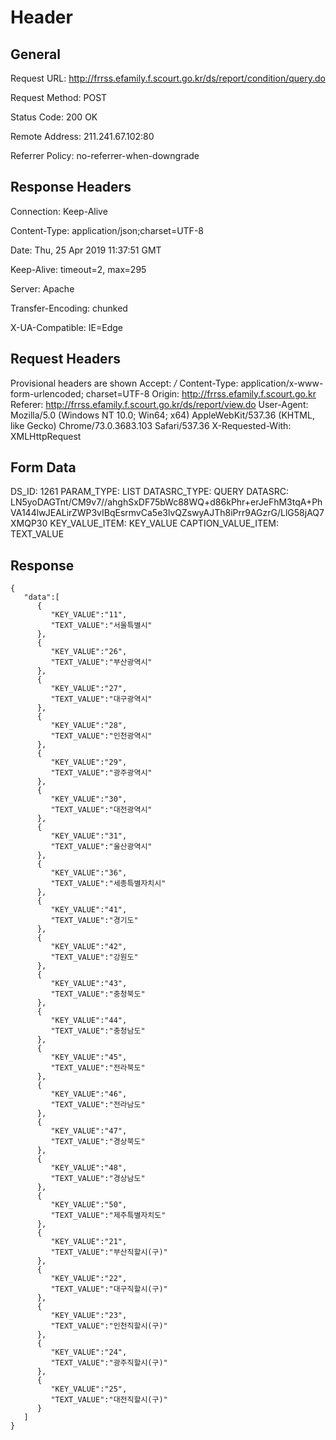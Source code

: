 # Header
## General
Request URL: http://frrss.efamily.f.scourt.go.kr/ds/report/condition/query.do

Request Method: POST

Status Code: 200 OK

Remote Address: 211.241.67.102:80

Referrer Policy: no-referrer-when-downgrade

## Response Headers
Connection: Keep-Alive

Content-Type: application/json;charset=UTF-8

Date: Thu, 25 Apr 2019 11:37:51 GMT

Keep-Alive: timeout=2, max=295

Server: Apache

Transfer-Encoding: chunked

X-UA-Compatible: IE=Edge

## Request Headers
Provisional headers are shown
Accept: */*
Content-Type: application/x-www-form-urlencoded; charset=UTF-8
Origin: http://frrss.efamily.f.scourt.go.kr
Referer: http://frrss.efamily.f.scourt.go.kr/ds/report/view.do
User-Agent: Mozilla/5.0 (Windows NT 10.0; Win64; x64) AppleWebKit/537.36 (KHTML, like Gecko) Chrome/73.0.3683.103 Safari/537.36
X-Requested-With: XMLHttpRequest

## Form Data
DS_ID: 1261
PARAM_TYPE: LIST
DATASRC_TYPE: QUERY
DATASRC: LN5yoDAGTnt/CM9v7//ahghSxDF75bWc88WQ+d86kPhr+erJeFhM3tqA+PhVA144lwJEALirZWP3vIBqEsrmvCa5e3lvQZswyAJTh8iPrr9AGzrG/LlG58jAQ7XMQP30
KEY_VALUE_ITEM: KEY_VALUE
CAPTION_VALUE_ITEM: TEXT_VALUE

## Response
```
{
   "data":[
      {
         "KEY_VALUE":"11",
         "TEXT_VALUE":"서울특별시"
      },
      {
         "KEY_VALUE":"26",
         "TEXT_VALUE":"부산광역시"
      },
      {
         "KEY_VALUE":"27",
         "TEXT_VALUE":"대구광역시"
      },
      {
         "KEY_VALUE":"28",
         "TEXT_VALUE":"인천광역시"
      },
      {
         "KEY_VALUE":"29",
         "TEXT_VALUE":"광주광역시"
      },
      {
         "KEY_VALUE":"30",
         "TEXT_VALUE":"대전광역시"
      },
      {
         "KEY_VALUE":"31",
         "TEXT_VALUE":"울산광역시"
      },
      {
         "KEY_VALUE":"36",
         "TEXT_VALUE":"세종특별자치시"
      },
      {
         "KEY_VALUE":"41",
         "TEXT_VALUE":"경기도"
      },
      {
         "KEY_VALUE":"42",
         "TEXT_VALUE":"강원도"
      },
      {
         "KEY_VALUE":"43",
         "TEXT_VALUE":"충청북도"
      },
      {
         "KEY_VALUE":"44",
         "TEXT_VALUE":"충청남도"
      },
      {
         "KEY_VALUE":"45",
         "TEXT_VALUE":"전라북도"
      },
      {
         "KEY_VALUE":"46",
         "TEXT_VALUE":"전라남도"
      },
      {
         "KEY_VALUE":"47",
         "TEXT_VALUE":"경상북도"
      },
      {
         "KEY_VALUE":"48",
         "TEXT_VALUE":"경상남도"
      },
      {
         "KEY_VALUE":"50",
         "TEXT_VALUE":"제주특별자치도"
      },
      {
         "KEY_VALUE":"21",
         "TEXT_VALUE":"부산직할시(구)"
      },
      {
         "KEY_VALUE":"22",
         "TEXT_VALUE":"대구직할시(구)"
      },
      {
         "KEY_VALUE":"23",
         "TEXT_VALUE":"인천직할시(구)"
      },
      {
         "KEY_VALUE":"24",
         "TEXT_VALUE":"광주직할시(구)"
      },
      {
         "KEY_VALUE":"25",
         "TEXT_VALUE":"대전직할시(구)"
      }
   ]
}
```
